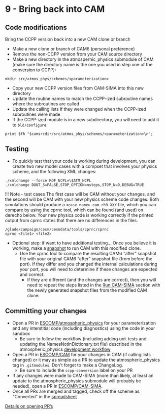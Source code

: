 # 9 - Bring back into CAM

## Code modifications
Bring the CCPP version back into a new CAM clone or branch

- Make a new clone or branch of CAM6 (personal preference)
- Remove the non-CCPP version from your CAM source directory
- Make a new directory in the atmosperhic_physics submodule of CAM (make sure the directory name is the one you used in step one of the conversion to CCPP):
```
mkdir src/atmos_phys/schemes/<parameterization>
```
- Copy your new CCPP version files from CAM-SIMA into this new directory
- Update the routine names to match the CCPP-ized subroutine names where the subroutines are called
- Update the calling lists if they were changed when the CCPP-ized subroutines were made
- If the CCPP-ized module is in a new subdirectory, you will need to add it to `bld/configure`:
```
print $fh "$camsrcdir/src/atmos_phys/schemes/<parameterization>\n";
```

## Testing

- To quickly test that your code is working during development, you can create two new model cases with a compset that involves your physics scheme, and the following XML changes:

```
./xmlchange --force ROF_NCPL=\$ATM_NCPL
./xmlchange DOUT_S=FALSE,STOP_OPTION=nsteps,STOP_N=9,DEBUG=TRUE
```

!!! Note - test cases
    The first case will be CAM without your changes, and the second will be CAM with your new physics scheme code changes. Both simulations should produce a `<case_name>.cam.rh0.XXX` file, which you can compare by using the cprnc tool, which can be found (and used) on derecho below. Your new physics code is working correctly if the printed output from cprnc states that there are no differences in the files.

```
/glade/campaign/cesm/cesmdata/tools/cprnc/cprnc
cprnc <file1> <file2>
```
- Optional step: if want to have additional testing... Once you believe it is working, make a [snapshot](create-snapshots.md) to run CAM with this modified clone.
    - Use the cprnc tool to compare the resulting CAM6 “after” snapshot file with your original CAM6 “after” snapshot file (from before the port). If they differ and you changed the internal calculations during your port, you will need to determine if these changes are expected and correct.  
        - If they are different (and the changes are correct), then you will need to repeat the steps listed in the [Run CAM-SIMA](run-cam-sima.md) section with the newly generated snapshot files from the modified CAM clone.

## Committing your changes

- Open a PR in [ESCOMP/atmospheric_physics](https://github.com/ESCOMP/atmospheric_physics) for your parameterization and any interstitial code (including diagnostics) using the code in your sandbox
    - Be sure to follow the workflow (including adding unit tests and updating the NamesNotInDictionary.txt file) described in the atmospheric_physics [development workflow](../atmospheric_physics/development_workflow.md)
- Open a PR in [ESCOMP/CAM](https://github.com/ESCOMP/CAM) for your changes in CAM (if calling lists changed) or it may as simple as a PR to update the atmospheric_physics tag in `.gitmodules`. Don't forget to make a ChangeLog.
    - Be sure to include the `ccpp-conversion` label on your PR
- If any changes were made to CAM-SIMA (more than likely, at least an update to the atmospheric_physics submodule will probably be needed), open a PR in [ESCOMP/CAM-SIMA](https://github.com/ESCOMP/CAM-SIMA).
- Once all PRs are merged and tagged, check off the scheme as "Converted" in the [spreadsheet](https://docs.google.com/spreadsheets/d/1_1TTpnejam5jfrDqAORCCZtfkNhMRcu7cul37YTr_WM/edit?gid=0#gid=0)

[Details on opening PR’s](https://github.com/ESCOMP/CAM/wiki/CAM-Development-Workflow-in-GitHub#how-to-submit-code-changes-to-be-included-in-escompcam)
